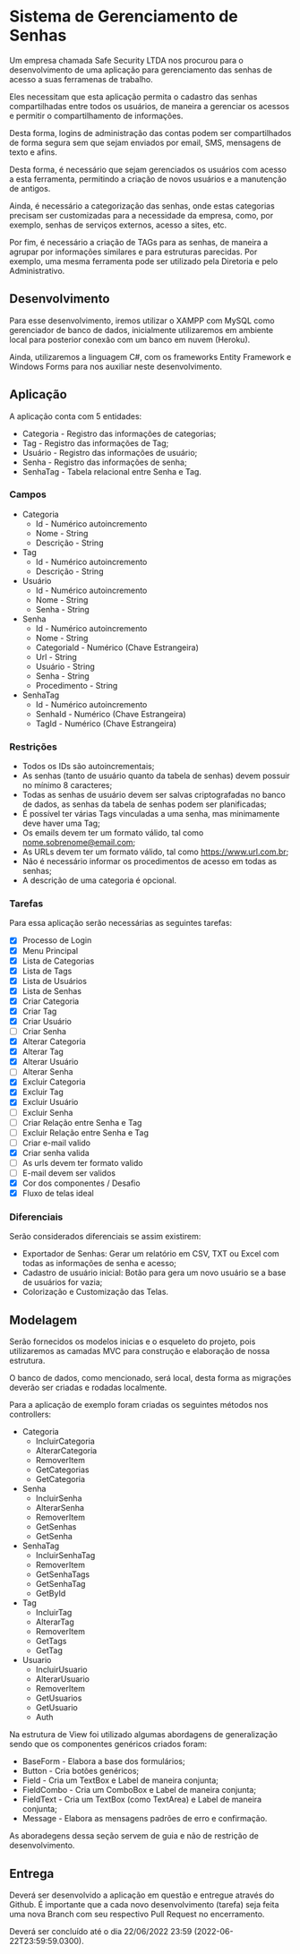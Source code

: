 # Sistema de Gerenciamento de Senhas

Um empresa chamada Safe Security LTDA nos procurou para o desenvolvimento de uma aplicação para gerenciamento das senhas de acesso a suas ferramenas de trabalho.

Eles necessitam que esta aplicação permita o cadastro das senhas compartilhadas entre todos os usuários, de maneira a gerenciar os acessos e permitir o compartilhamento de informações.

Desta forma, logins de administração das contas podem ser compartilhados de forma segura sem que sejam enviados por email, SMS, mensagens de texto e afins.

Desta forma, é necessário que sejam gerenciados os usuários com acesso a esta ferramenta, permitindo a criação de novos usuários e a manutenção de antigos.

Ainda, é necessário a categorização das senhas, onde estas categorias precisam ser customizadas para a necessidade da empresa, como, por exemplo, senhas de serviços externos, acesso a sites, etc.

Por fim, é necessário a criação de TAGs para as senhas, de maneira a agrupar por informações similares e para estruturas parecidas. Por exemplo, uma mesma ferramenta pode ser utilizado pela Diretoria e pelo Administrativo.

## Desenvolvimento

Para esse desenvolvimento, iremos utilizar o XAMPP com MySQL como gerenciador de banco de dados, inicialmente utilizaremos em ambiente local para posterior conexão com um banco em nuvem (Heroku).

Ainda, utilizaremos a linguagem C#, com os frameworks Entity Framework e Windows Forms para nos auxiliar neste desenvolvimento.

## Aplicação

A aplicação conta com 5 entidades:

* Categoria - Registro das informações de categorias;
* Tag - Registro das informações de Tag;
* Usuário - Registro das informações de usuário;
* Senha - Registro das informações de senha;
* SenhaTag - Tabela relacional entre Senha e Tag.

### Campos

* Categoria
    * Id - Numérico autoincremento
    * Nome - String
    * Descrição - String
* Tag
    * Id - Numérico autoincremento
    * Descrição - String
* Usuário
    * Id - Numérico autoincremento
    * Nome - String
    * Senha - String
* Senha
    * Id - Numérico autoincremento
    * Nome - String
    * CategoriaId - Numérico (Chave Estrangeira)
    * Url - String
    * Usuário - String
    * Senha - String
    * Procedimento - String
* SenhaTag
    * Id - Numérico autoincremento
    * SenhaId - Numérico (Chave Estrangeira)
    * TagId - Numérico (Chave Estrangeira)

### Restrições

* Todos os IDs são autoincrementais;
* As senhas (tanto de usuário quanto da tabela de senhas) devem possuir no mínimo 8 caracteres;
* Todas as senhas de usuário devem ser salvas criptografadas no banco de dados, as senhas da tabela de senhas podem ser planificadas;
* É possível ter várias Tags vinculadas a uma senha, mas minimamente deve haver uma Tag;
* Os emails devem ter um formato válido, tal como nome.sobrenome@email.com;
* As URLs devem ter um formato válido, tal como https://www.url.com.br;
* Não é necessário informar os procedimentos de acesso em todas as senhas;
* A descrição de uma categoria é opcional.

### Tarefas

Para essa aplicação serão necessárias as seguintes tarefas:

- [X] Processo de Login
- [X] Menu Principal
- [X] Lista de Categorias
- [X] Lista de Tags
- [X] Lista de Usuários
- [X] Lista de Senhas
- [X] Criar Categoria
- [X] Criar Tag
- [X] Criar Usuário
- [ ] Criar Senha
- [X] Alterar Categoria
- [X] Alterar Tag
- [X] Alterar Usuário
- [ ] Alterar Senha
- [X] Excluir Categoria
- [X] Excluir Tag
- [X] Excluir Usuário
- [ ] Excluir Senha
- [ ] Criar Relação entre Senha e Tag
- [ ] Excluir Relação entre Senha e Tag
- [ ] Criar e-mail valido
- [X] Criar senha valida
- [ ] As urls devem ter formato valido
- [ ] E-mail devem ser validos
- [x] Cor dos componentes / Desafio
- [X] Fluxo de telas ideal 

### Diferenciais

Serão considerados diferenciais se assim existirem:
- Exportador de Senhas: Gerar um relatório em CSV, TXT ou Excel com todas as informações de senha e acesso;
- Cadastro de usuário inicial: Botão para gera um novo usuário se a base de usuários for vazia;
- Colorização e Customização das Telas.


## Modelagem

Serão fornecidos os modelos inicias e o esqueleto do projeto, pois utilizaremos as camadas MVC para construção e elaboração de nossa estrutura.

O banco de dados, como mencionado, será local, desta forma as migrações deverão ser criadas e rodadas localmente.

Para a aplicação de exemplo foram criadas os seguintes métodos nos controllers:

* Categoria
    * IncluirCategoria
    * AlterarCategoria
    * RemoverItem
    * GetCategorias
    * GetCategoria
* Senha
    * IncluirSenha
    * AlterarSenha
    * RemoverItem
    * GetSenhas
    * GetSenha
* SenhaTag
    * IncluirSenhaTag
    * RemoverItem
    * GetSenhaTags
    * GetSenhaTag
    * GetById
* Tag
    * IncluirTag
    * AlterarTag
    * RemoverItem
    * GetTags
    * GetTag
* Usuario
    * IncluirUsuario
    * AlterarUsuario
    * RemoverItem
    * GetUsuarios
    * GetUsuario
    * Auth

Na estrutura de View foi utilizado algumas abordagens de generalização sendo que os componentes genéricos criados foram:

* BaseForm - Elabora a base dos formulários;
* Button - Cria botões genéricos;
* Field - Cria um TextBox e Label de maneira conjunta;
* FieldCombo - Cria um ComboBox e Label de maneira conjunta;
* FieldText - Cria um TextBox (como TextArea) e Label de maneira conjunta;
* Message - Elabora as mensagens padrões de erro e confirmação.

As aboradegens dessa seção servem de guia e não de restrição de desenvolvimento.

## Entrega

Deverá ser desenvolvido a aplicação em questão e entregue através do Github. É importante que a cada novo desenvolvimento (tarefa) seja feita uma nova Branch com seu respectivo Pull Request no encerramento.

Deverá ser concluído até o dia 22/06/2022 23:59 (2022-06-22T23:59:59.0300).